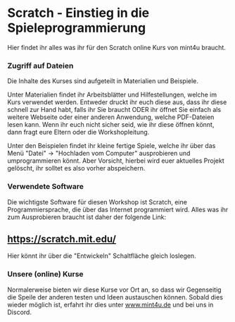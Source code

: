 # Scratch - Einstieg in die Spieleprogrammierung

Hier findet ihr alles was ihr für den Scratch online Kurs von mint4u braucht.

### Zugriff auf Dateien
Die Inhalte des Kurses sind aufgeteilt in Materialien und Beispiele.

Unter Materialien findet ihr Arbeitsblätter und Hilfestellungen, welche im Kurs verwendet werden. Entweder druckt ihr euch diese aus, dass ihr diese schnell zur Hand habt, falls ihr Sie braucht ODER ihr öffnet Sie einfach als weitere Webseite oder einer anderen Anwendung, welche PDF-Dateien lesen kann. Wenn ihr euch nicht sicher seid, wie ihr diese öffnen könnt, dann fragt eure Eltern oder die Workshopleitung.

Unter den Beispielen findet ihr kleine fertige Spiele, welche ihr über das Menü "Datei" -> "Hochladen vom Computer" ausprobieren und umprogrammieren könnt. Aber Vorsicht, hierbei wird euer aktuelles Projekt gelöscht, ihr solltet es also vorher abspeichern.

### Verwendete Software
Die wichtigste Software für diesen Workshop ist Scratch, eine Programmiersprache, die über das Internet programmiert wird.
Alles was ihr zum Ausprobieren braucht ist daher der folgende Link:

## https://scratch.mit.edu/

Hier könnt ihr über die "Entwickeln" Schaltfläche gleich loslegen.

### Unsere (online) Kurse
Normalerweise bieten wir diese Kurse vor Ort an, so dass wir Gegenseitig die Speile der anderen testen und Ideen austauschen können. Sobald dies wieder möglich ist, erfahrt ihr dies unter www.mint4u.de und bei uns in Discord.
